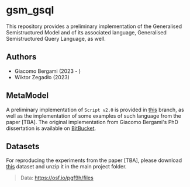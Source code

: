 # gsm_gsql

This repository provides a preliminary implementation of the Generalised Semistructured Model and of its associated language,
Generalised Semistructured Query Language, as well.

## Authors

 * Giacomo Bergami (2023 - )
 * Wiktor Zegadło (2023)

## MetaModel

A preliminary implementation of ```Script v2.0``` is provided in [this](https://github.com/datagram-db/gsm_gsql/tree/withscript) branch, as well as the implementation of some examples of such language from the paper [TBA]. The original implementation from Giacomo Bergami's PhD dissertation is available on [BitBucket](https://bitbucket.org/unibogb/gsql-script/src/master/).

## Datasets

For reproducing the experiments from the paper [TBA], please download [this](https://files.de-1.osf.io/v1/resources/pgf9h/providers/osfstorage/?zip=) dataset and unzip it in the main project folder.

> Data: https://osf.io/pgf9h/files


